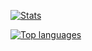 
<a href="https://github.com/Jozo132"><img src="https://github-readme-stats.vercel.app/api?username=Jozo132&hide=contribs" alt="Stats"/></a>

<a href="https://github.com/Jozo132"><img src="https://github-readme-stats.vercel.app/api/top-langs/?username=Jozo132&layout=compact&theme=buefy" alt="Top languages"/></a>

<!--
**Jozo132/Jozo132** is a ✨ _special_ ✨ repository because its `README.md` (this file) appears on your GitHub profile.

Here are some ideas to get you started:

- 🔭 I’m currently working on ...
- 🌱 I’m currently learning ...
- 👯 I’m looking to collaborate on ...
- 🤔 I’m looking for help with ...
- 💬 Ask me about ...
- 📫 How to reach me: ...
- 😄 Pronouns: ...
- ⚡ Fun fact: ...
-->
